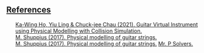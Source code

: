 <h2><u>References</u></h2>
<ul type="none">
    <a href="https://www.researchgate.net/publication/346562874_Guitar_Virtual_Instrument_using_Physical_Modelling_with_Collision_Simulation">Ka-Wing Ho, Yiu Ling & Chuck-jee Chau (2021). Guitar Virtual Instrument using Physical Modelling with Collision Simulation.</a><br>
    <a href="https://www.youtube.com/watch?v=sxt5rxF_PdI">M. Shuppius (2017). Physical modelling of guitar strings.</a><br>
    <a href="https://www.youtube.com/watch?v=sxt5rxF_PdI">M. Shuppius (2017). Physical modelling of guitar strings.</a>
    <a href="https://www.youtube.com/watch?v=MavAU3adGk4">Mr. P Solvers.</a>
</ul>